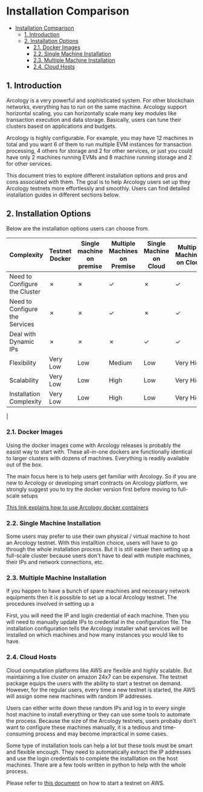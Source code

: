 # Installation Comparison

- [Installation Comparison](#installation-comparison)
  - [1. Introduction](#1-introduction)
  - [2. Installation Options](#2-installation-options)
    - [2.1. Docker Images](#21-docker-images)
    - [2.2. Single Machine Installation](#22-single-machine-installation)
    - [2.3. Multiple Machine Installation](#23-multiple-machine-installation)
    - [2.4. Cloud Hosts](#24-cloud-hosts)

## 1. Introduction

Arcology is a very powerful and sophisticated system. For other blockchain networks, everything has to run on the same machine. Arcology support horizontal scaling, you can horizontally scale many key modules like transaction execution and data storage. Basically, users can tune their clusters based on applications and budgets. 

Arcology is highly configurable. For example, you may have 12 machines in total and you want 6 of them to run multiple EVM instances for transaction processing, 4 others for storage and 2 for other services, or just you could have only 2 machines running EVMs and 8 machine running storage and 2 for other services.

This document tries to explore different installation options and pros and cons associated with them. The goal is to help Arcology users set up they Arcology testnets more effortlessly and smoothly. Users can find detailed installation guides in different sections below.

## 2. Installation Options

Below are the installation options users can choose from.

| Complexity   | Testnet Docker|Single machine on premise| Multiple Machines on Premise| Single Machine on Cloud|Multiple Machines on Cloud|
|---|---|---|---|---|---|
| Need to Configure the Cluster            |&cross; |&cross; |&check;| &cross;  |&check;  |
| Need to Configure the Services           |&cross; |&cross; |&check;| &cross;  |&check;  |
| Deal with Dynamic IPs                    |&cross; |&cross; |&cross;| &check;  |&check;  |
| Flexibility                              |Very Low|Low     |Medium | Low      |Very High|
| Scalability                              |Very Low|Low     |High   | Low      |Very High|
| Installation Complexity                  |Very Low|Low     |High   | Low      |Very High|       
|

### 2.1. Docker Images

Using the docker images come with Arcology releases is probably the easist way to start with. These all-in-one dockers are functionally identical to larger clusters with dozens of machines. Everything is readily available out of the box.

The main focus here is to help users get familiar with Arcology. So if you are new to Arcology or developing smart contracts on Arcology platform, we strongly suggest you to try the docker version first before moving to full-scale setups

[This link explains how to use Arcology docker containers](./testnet-docker-allinone.md)

### 2.2. Single Machine Installation

Some users may prefer to use their own physical / virtual machine to host an Arcology testnet. With this installtion choice, users will have to go through the whole installation process. But it is still easier then setting up a full-scale cluster because users don't have to deal with mutiple machines, their IPs and network connections, etc.

### 2.3. Multiple Machine Installation

If you happen to have a bunch of spare machines and necessary network equipments then it is possible to set up a local Arcology testnet. The procedures involved in setting up a

First, you will need the IP and login credential of each machine. Then you will need to manually update IPs to credential in the configuration file. The installation configuration tells the Arcology installer what services will be installed on which machines and how many instances you would like to have.

### 2.4. Cloud Hosts

Cloud computation platforms like AWS are flexible and highly scalable. But maintaining a live cluster on amazon 24x7 can be expensive. The testnet package equips the users with the ability to start a testnet on demand. However, for the regular users, every time a new testnet is started, the AWS will assign some new machines with random IP addresses.

Users can either write down these random IPs and log in to every single host machine to install everything or they can use some tools to automate the process. Because the size of the Arcology testnets, users probaby don't want to configure these machines manually, it is a tedious and time-consuming process and may become impractical in some cases.

Some type of installation tools can help a lot but these tools must be smart and flexible encough. They need to  automatically extract the IP addresses and use the login credentials to complete the installlation on the host machines. There are a few tools written in python to help with the whole process.

Please refer to [this document](https://github.com/arcology-network/aws-ansible) on how to start a testnet on AWS.




